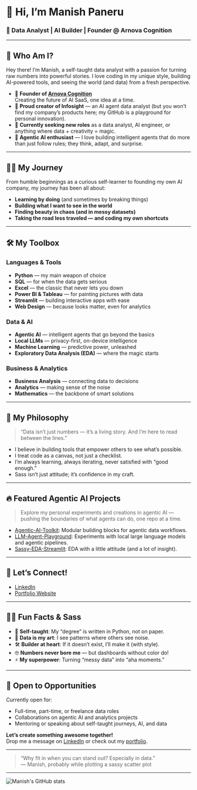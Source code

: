 # 👋 Hi, I’m Manish Paneru

### 🚀 Data Analyst | AI Builder | Founder @ Arnova Cognition

---

## 🌟 Who Am I?

Hey there! I’m Manish, a self-taught data analyst with a passion for turning raw numbers into powerful stories. I love coding in my unique style, building AI-powered tools, and seeing the world (and data) from a fresh perspective.

- 🎩 **Founder of [Arnova Cognition](https://www.arnovacognition.ai)**  
  Creating the future of AI SaaS, one idea at a time.
- 🤖 **Proud creator of Infosight** — an AI agent data analyst (but you won’t find my company’s products here; my GitHub is a playground for personal innovation).
- 💼 **Currently seeking new roles** as a data analyst, AI engineer, or anything where data + creativity = magic.
- 🧠 **Agentic AI enthusiast** — I love building intelligent agents that do more than just follow rules; they think, adapt, and surprise.

---

## 🧑‍💻 My Journey

From humble beginnings as a curious self-learner to founding my own AI company, my journey has been all about:
- **Learning by doing** (and sometimes by breaking things)
- **Building what I want to see in the world**
- **Finding beauty in chaos (and in messy datasets)**
- **Taking the road less traveled — and coding my own shortcuts**

---

## 🛠️ My Toolbox

### Languages & Tools
- **Python** — my main weapon of choice
- **SQL** — for when the data gets serious
- **Excel** — the classic that never lets you down
- **Power BI & Tableau** — for painting pictures with data
- **Streamlit** — building interactive apps with ease
- **Web Design** — because looks matter, even for analytics

### Data & AI
- **Agentic AI** — intelligent agents that go beyond the basics
- **Local LLMs** — privacy-first, on-device intelligence
- **Machine Learning** — predictive power, unleashed
- **Exploratory Data Analysis (EDA)** — where the magic starts

### Business & Analytics
- **Business Analysis** — connecting data to decisions
- **Analytics** — making sense of the noise
- **Mathematics** — the backbone of smart solutions

---

## 🧬 My Philosophy

> “Data isn’t just numbers — it’s a living story. And I’m here to read between the lines.”

- I believe in building tools that empower others to see what’s possible.
- I treat code as a canvas, not just a checklist.
- I’m always learning, always iterating, never satisfied with “good enough.”
- Sass isn’t just attitude; it’s confidence in my craft.

---

## 🔥 Featured Agentic AI Projects

> Explore my personal experiments and creations in agentic AI — pushing the boundaries of what agents can do, one repo at a time.

- [Agentic-AI-Toolkit](https://github.com/manishpaneru/Agentic-AI-Toolkit): Modular building blocks for agentic data workflows.
- [LLM-Agent-Playground](https://github.com/manishpaneru/LLM-Agent-Playground): Experiments with local large language models and agentic pipelines.
- [Sassy-EDA-Streamlit](https://github.com/manishpaneru/Sassy-EDA-Streamlit): EDA with a little attitude (and a lot of insight).

<!-- Pin your favorite agentic AI repos here! -->

---

## 🤝 Let’s Connect!

- [LinkedIn](https://www.linkedin.com/in/manishpaneru1)
- [Portfolio Website](https://www.analystpaneru.xyz)

---

## 🦸‍♂️ Fun Facts & Sass

- 🥑 **Self-taught**: My “degree” is written in Python, not on paper.
- 🎨 **Data is my art**: I see patterns where others see noise.
- 🛠️ **Builder at heart**: If it doesn’t exist, I’ll make it (with style).
- 🤓 **Numbers never bore me** — but dashboards without color do!
- ⚡ **My superpower**: Turning “messy data” into “aha moments.”

---

## 🚀 Open to Opportunities

Currently open for:
- Full-time, part-time, or freelance data roles
- Collaborations on agentic AI and analytics projects
- Mentoring or speaking about self-taught journeys, AI, and data

**Let’s create something awesome together!**  
Drop me a message on [LinkedIn](https://www.linkedin.com/in/manishpaneru1) or check out my [portfolio](https://www.analystpaneru.xyz).

---

> “Why fit in when you can stand out? Especially in data.”  
> — Manish, probably while plotting a sassy scatter plot

---

![Manish's GitHub stats](https://github-readme-stats.vercel.app/api?username=manishpaneru&show_icons=true&theme=radical)